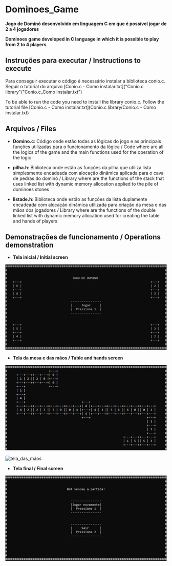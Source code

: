 # Dominoes_Game
**Jogo de Dominó desenvolvido em linguagem C em que é possível jogar de 2 a 4 jogadores**

**Dominoes game developed in C language in which it is possible to play from 2 to 4 players**

## Instruções para executar / Instructions to execute 
Para conseguir executar o código é necessário instalar a biblioteca conio.c. Seguir o tutorial do arquivo [Conio.c - Como instalar.txt]("Conio.c library"/"Conio.c_Como instalar.txt") 

To be able to run the code you need to install the library conio.c. Follow the tutorial file [Conio.c - Como instalar.txt](Conio.c library/Conio.c - Como instalar.txt)

## Arquivos / Files
- **Domino.c**: Código onde estão todas as lógicas do jogo e as principais funções utilizadas para o funcionamento da lógica / Code where are all the logics of the game and the main functions used for the operation of the logic 

- **pilha.h**: Biblioteca onde estão as funções da pilha que utiliza lista simplesmente encadeada com alocação dinâmica aplicada para o cava de pedras do dominó / Library where are the functions of the stack that uses linked list with dynamic memory allocation applied to the pile of dominoes stones

- **listade.h**: Biblioteca onde estão as funções da lista duplamente encadeada com alocação dinâmica utilizada para criação da mesa e das mãos dos jogadores / Library where are the functions of the double linked list with dynamic memory allocation used for creating the table and hands of players

## Demonstrações de funcionamento / Operations demonstration
- **Tela inicial / Initial screen**

![Tela_inicial](/Images/Tela_inicial.png)

- **Tela da mesa e das mãos / Table and hands screen**

![Tela_da_mesa](/Images/Tela_da_mesa.png)

![tela_das_mãos](/Images/Tela_da_mão.png)

- **Tela final / Final screen**

![Tela_final](/Images/Tela_final.png)
